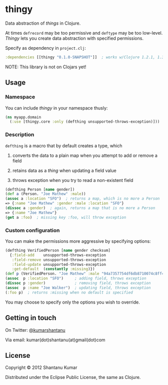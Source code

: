 # thingy

Data abstraction of _things_ in Clojure.

At times `defrecord` may be too permissive and `deftype` may be too low-level.
_Thingy_ lets you create data abstraction with specified permissions.

Specify as dependency in `project.clj`:

```clojure
:dependencies [[thingy "0.1.0-SNAPSHOT"]]  ; works w/Clojure 1.2.1, 1.3.0 and 1.4.0
```

NOTE: This library is not on Clojars yet!


## Usage

### Namespace

You can include _thingy_ in your namespace thusly:

```clojure
(ns myapp.domain
  (:use [thingy.core :only (defthing unsupported-throws-exception)]))
```

### Description

`defthing` is a macro that by default creates a type, which

1. converts the data to a plain map when you attempt to add or remove a field

2. retains data as a _thing_ when updating a field value

3. throws exception when you try to read a non-existent field

```clojure
(defthing Person [name gender])
(def a (Person. "Joe Mathew" :male))
(assoc a :location "SFO")  ; returns a map, which is no more a Person
=> {:name "Joe Mathew" :gender :male :location "SFO"}
(dissoc a :gender)  ; again, returns a map that is no more a Person
=> {:name "Joe Mathew"}
(get a :foo)  ; missing key :foo, will throw exception
```

### Custom configuration

You can make the permissions more aggressive by specifying options:

```clojure
(defthing VerifiedPerson [name gender checksum]
  {:field-add    unsupported-throws-exception
   :field-remove unsupported-throws-exception
   :field-update unsupported-throws-exception
   :get-default  (constantly :missing)})
(def p (VerifiedPerson. "Joe Mathew" :male "94a7357754df6db8710074c8ff47b4b9"))
(assoc  p :location "SFO")     ; adding field, throws exception
(dissoc p :gender)             ; removing field, throws exception
(assoc  p :name "Joe Walker")  ; updating field, throws exception
(:foo p)  ; returns :missing when no default is specified
```

You may choose to specify only the options you wish to override.


## Getting in touch

On Twitter: [@kumarshantanu](http://twitter.com/kumarshantanu)

Via email: kumar(dot)shantanu(at)gmail(dot)com


## License

Copyright © 2012 Shantanu Kumar

Distributed under the Eclipse Public License, the same as Clojure.
